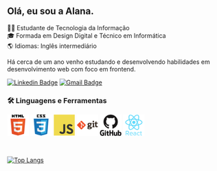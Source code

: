 ## Olá, eu sou a Alana. 

👩‍🎓 Estudante de Tecnologia da Informação </br>
🎓 Formada em Design Digital e Técnico em Informática </br>
🌎 Idiomas: Inglês intermediário

Há cerca de um ano venho estudando e desenvolvendo habilidades em desenvolvimento web com foco em frontend.

[![Linkedin Badge](https://img.shields.io/badge/LinkedIn-0077B5?style=flat-square&logo=linkedin&logoColor=white)](https://www.linkedin.com/in/alana-bacco/)
[![Gmail Badge](https://img.shields.io/badge/Gmail-D14836?style=flat-square&logo=gmail&logoColor=white)](alanabacco@gmail.com)

### 🛠️ Linguagens e Ferramentas

<img src="https://raw.githubusercontent.com/devicons/devicon/c7d326b6009e60442abc35fa45706d6f30ee4c8e/icons/html5/html5-original-wordmark.svg" alt="HTML5 Logo" width="50" height="50"/>  <img src="https://raw.githubusercontent.com/devicons/devicon/c7d326b6009e60442abc35fa45706d6f30ee4c8e/icons/css3/css3-original-wordmark.svg" alt="CSS Logo" width="50" height="50"/>  <img src="https://raw.githubusercontent.com/devicons/devicon/c7d326b6009e60442abc35fa45706d6f30ee4c8e/icons/javascript/javascript-original.svg" alt="JavaScript Logo" width="50" height="50"/>  <img src="https://raw.githubusercontent.com/devicons/devicon/c7d326b6009e60442abc35fa45706d6f30ee4c8e/icons/git/git-original-wordmark.svg" alt="Git Logo" width="50" height="50"/>  <img src="https://raw.githubusercontent.com/devicons/devicon/c7d326b6009e60442abc35fa45706d6f30ee4c8e/icons/github/github-original-wordmark.svg" alt="GitHub Logo" width="50" height="50"/>  <img src="https://raw.githubusercontent.com/devicons/devicon/c7d326b6009e60442abc35fa45706d6f30ee4c8e/icons/react/react-original-wordmark.svg" alt="ReactJs Logo" width="50" height="50"/>
<!-- Icons tirados do repositório -> https://github.com/devicons/devicon/tree/master/icons -->
<br/>

[![Top Langs](https://github-readme-stats.vercel.app/api/top-langs/?username=alanabacco&layout=compact)](https://github.com/anuraghazra/github-readme-stats)

<!--
### Hi there 👋

**alanabacco/alanabacco** is a ✨ _special_ ✨ repository because its `README.md` (this file) appears on your GitHub profile.

Here are some ideas to get you started:

- 🔭 I’m currently working on ...
- 🌱 I’m currently learning ...
- 👯 I’m looking to collaborate on ...
- 🤔 I’m looking for help with ...
- 💬 Ask me about ...
- 📫 How to reach me: ...
- 😄 Pronouns: ...
- ⚡ Fun fact: ...
-->
